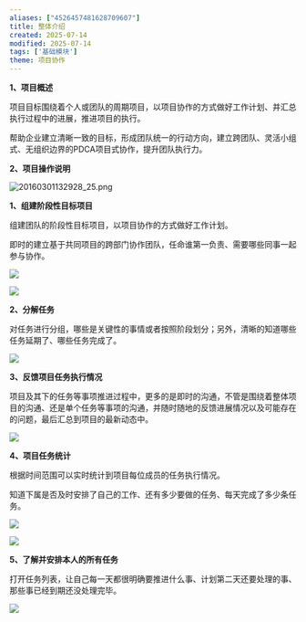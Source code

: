 ```yaml
---
aliases: ["4526457481628709607"]
title: 整体介绍
created: 2025-07-14
modified: 2025-07-14
tags: ['基础模块']
theme: 项目协作
---
```


**1、项目概述**

项目目标围绕着个人或团队的周期项目，以项目协作的方式做好工作计划、并汇总执行过程中的进展，推进项目的执行。

帮助企业建立清晰一致的目标，形成团队统一的行动方向，建立跨团队、灵活小组式、无组织边界的PDCA项目式协作，提升团队执行力。

**2、项目操作说明**

![](91628ba800d65b010128c19adb3550b7.jpg "20160301132928_25.png")

**1、组建阶段性目标项目**

组建团队的阶段性目标项目，以项目协作的方式做好工作计划。

即时的建立基于共同项目的跨部门协作团队，任命谁第一负责、需要哪些同事一起参与协作。

![](50bf623894e7090e509ef37997eb758e.jpg)

![](2c943b174261e52703234d73b401a2cf.jpg)

**2、分解任务**

对任务进行分组，哪些是关键性的事情或者按照阶段划分；另外，清晰的知道哪些任务延期了、哪些任务完成了。

![](b32f22ac854a34daccd3fa09b5833112.jpg)

**3、反馈项目任务执行情况**

项目及其下的任务等事项推进过程中，更多的是即时的沟通，不管是围绕着整体项目的沟通、还是单个任务等事项的沟通，并随时随地的反馈进展情况以及可能存在的问题，最后汇总到项目的最新动态中。

![](d10ebd53bd9bea45b7c5735200493191.jpg)

**4、项目任务统计**

根据时间范围可以实时统计到项目每位成员的任务执行情况。

知道下属是否及时安排了自己的工作、还有多少要做的任务、每天完成了多少条任务。

![](d9f9097ef3d99ab80eef13b961bd65a4.jpg)

![](83a0a07b15c3edf285b2454648dc8c20.jpg)

**5、了解并安排本人的所有任务**

打开任务列表，让自己每一天都很明确要推进什么事、计划第二天还要处理的事、那些事已经到期还没处理完毕。

![](f1c110590edf3397c19143e855644440.jpg)